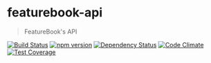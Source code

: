 # featurebook-api

> FeatureBook's API

[![Build Status](https://travis-ci.org/SOFTWARE-CLINIC/featurebook-api.svg?branch=master)](https://travis-ci.org/SOFTWARE-CLINIC/featurebook-api)
[![npm version](https://badge.fury.io/js/featurebook-api.svg)](https://badge.fury.io/js/featurebook-api)
[![Dependency Status](https://david-dm.org/SOFTWARE-CLINIC/featurebook-api.svg)](https://david-dm.org/SOFTWARE-CLINIC/featurebook-api)
[![Code Climate](https://codeclimate.com/github/SOFTWARE-CLINIC/featurebook-api/badges/gpa.svg)](https://codeclimate.com/github/SOFTWARE-CLINIC/featurebook-api)
[![Test Coverage](https://codeclimate.com/github/SOFTWARE-CLINIC/featurebook-api/badges/coverage.svg)](https://codeclimate.com/github/SOFTWARE-CLINIC/featurebook-api/coverage)
